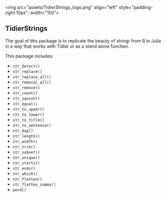 <img src="assets/TidierStrings\_logo.png" align="left" style="padding-right:10px"; width="150"></img>

## TidierStrings

The goal of this package is to replicate the beauty of stringr from R in Julia in a way that works with Tidier or as a stand alone function.

This package includes:


- `str_detect()`
- `str_replace()`
- `str_replace_all()`
- `str_removal_all()`
- `str_remove()`
- `str_count()`
- `str_squish()`
- `str_equal()`
- `str_to_upper()`
- `str_to_lower()`
- `str_to_title()`
- `str_to_sentence()`
- `str_dup()`
- `str_length()`
- `str_width()`
- `str_trim()`
- `str_subset()`
- `str_unique()`
- `str_starts()`
- `str_ends()`
- `str_which()`
- `str_flatten()`
- `str_flatten_comma()`
- `word()`
